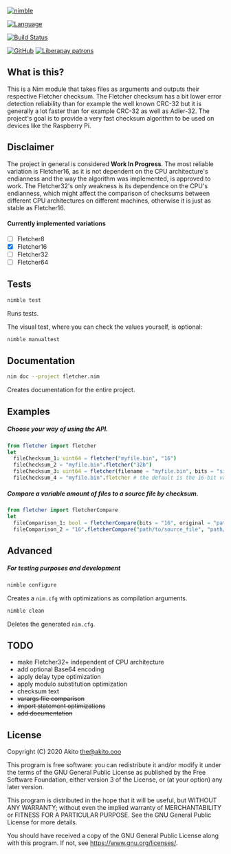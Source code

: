 [![nimble](https://raw.githubusercontent.com/yglukhov/nimble-tag/master/nimble.png)](https://nimble.directory/pkg/fletcher)

[![Language](https://img.shields.io/badge/language-Nim-orange.svg?style=plastic)](https://nim-lang.org/)

[![Build Status](https://drone.akito.ooo/api/badges/Akito/nim-fletcher/status.svg)](https://drone.akito.ooo/Akito/nim-fletcher)

[![GitHub](https://img.shields.io/badge/license-GPL--3.0-informational?style=plastic)](https://www.gnu.org/licenses/gpl-3.0.txt)
[![Liberapay patrons](https://img.shields.io/liberapay/patrons/Akito?style=plastic)](https://liberapay.com/Akito/)

## What is this?

This is a Nim module that takes files as arguments and outputs their respective Fletcher checksum. The Fletcher checksum has a bit lower error detection reliability than for example the well known CRC-32 but it is generally a lot faster than for example CRC-32 as well as Adler-32. The project's goal is to provide a very fast checksum algorithm to be used on devices like the Raspberry Pi.

## Disclaimer

The project in general is considered **Work In Progress**. The most reliable variation is Fletcher16, as it is not dependent on the CPU architecture's endianness and the way the algorithm was implemented, is approved to work.
The Fletcher32's only weakness is its dependence on the CPU's endianness, which might affect the comparison of checksums between different CPU architectures on different machines, otherwise it is just as stable as Fletcher16.

#### Currently implemented variations
 - [ ] Fletcher8
 - [x] Fletcher16
 - [ ] Fletcher32
 - [ ] Fletcher64

## Tests
```bash
nimble test
```
Runs tests.

The visual test, where you can check the values yourself, is optional:
```bash
nimble manualtest
```

## Documentation
```bash
nim doc --project fletcher.nim
```
Creates documentation for the entire project.

## Examples
##### Choose your way of using the API.
```Nim
from fletcher import fletcher
let
  fileChecksum_1: uint64 = fletcher("myfile.bin", "16")
  fileChecksum_2 = "myfile.bin".fletcher("32b")
  fileChecksum_3: uint64 = fletcher(filename = "myfile.bin", bits = "sixtyfour")
  fileChecksum_4 = "myfile.bin".fletcher # the default is the 16-bit variation
```

##### Compare a variable amount of files to a source file by checksum.
```Nim
from fletcher import fletcherCompare
let
  fileComparison_1: bool = fletcherCompare(bits = "16", original = "path/to/source_file", filenames = "path/to/destfile1", "path/to/destfile2", "path/to/destfile3")
  fileComparison_2 = "16".fletcherCompare("path/to/source_file", "path/to/destfile1", "path/to/destfile2", "path/to/destfile3")
```

## Advanced
##### For testing purposes and development
```Bash
nimble configure
```
Creates a `nim.cfg` with optimizations as compilation arguments.

```Bash
nimble clean
```
Deletes the generated `nim.cfg`.

## TODO
* make Fletcher32+ independent of CPU architecture
* add optional Base64 encoding
* apply delay type optimization
* apply modulo substitution optimization
* checksum text
* ~~varargs file comparison~~
* ~~import statement optimizations~~
* ~~add documentation~~

## License
Copyright (C) 2020  Akito <the@akito.ooo>

This program is free software: you can redistribute it and/or modify
it under the terms of the GNU General Public License as published by
the Free Software Foundation, either version 3 of the License, or
(at your option) any later version.

This program is distributed in the hope that it will be useful,
but WITHOUT ANY WARRANTY; without even the implied warranty of
MERCHANTABILITY or FITNESS FOR A PARTICULAR PURPOSE.  See the
GNU General Public License for more details.

You should have received a copy of the GNU General Public License
along with this program.  If not, see <https://www.gnu.org/licenses/>.